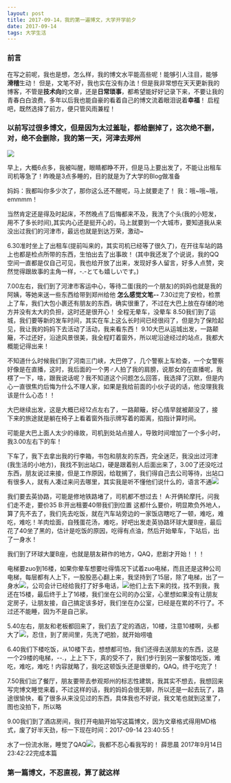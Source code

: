 ```yaml
---
layout: post
title: 2017-09-14，我的第一遍博文，大学开学前夕
date: 2017-09-14
tags: 大学生活
---
```


### 前言
    
   在写之前呢，我也是想，怎么样，我的博文水平能高些呢！能够引人注目，能够 **滑稽**生动！
   但是，文笔不好，我也实在没有办法！但是我非常想在天天更新我的博客，不管是**技术向**的文章，还是**日常琐事**，都希望能好好记录下来，不要让我的青春白白浪费，多年以后我也能自豪的看着自己的博文流着眼泪说着**幸福**！
   启程吧，既然选择了前方，便只管风雨兼程！

### 以前写过很多博文，但是因为太过羞耻，都给删掉了，这次绝不删，对，绝不会删除，我的第一天，河津去郑州

![](../../../images/posts/CodeImg/bxzmxl.jpg)

早上，大概6点多，我被叫醒，眼睛都睁不开，但是马上要出发了，不能让出租车司机等急了！昨晚是3点多睡的，目的就是为了大学的Blog做准备

妈妈：我都叫你多少次了，那你这么还不醒呢，马上就要走了！
我：哦~哦~哦，emmmm！

当然肯定还是得及时起床，不然晚点了后悔都来不及，我洗了个头(我的小短发，用不了多长时间),其实内心还是挺开心的，马上就要到一个大城市，要知道我从来没出过我们的河津市，最远也就是到达万荣，激动~

6.30准时坐上了出租车(提前叫来的，其实司机已经等了很久了)，在开往车站的路上也都是检点所带的东西，生怕出去了出事故！
(其中我还发了个说说，我的QQ空间一直都是仅自己可见，我也给开放了出来，发现好多人留言，好多人点赞，突然觉得跟故事的主角一样，-.-とても嬉しいです。)

7.00左右，我们到了河津市客运中心，等待二蛋(我的一个朋友)的妈妈也就是我的阿姨，等她来送一些东西给带到郑州给他  **怎么感觉文笔--**
7.30过完了安检，检票上了车，我们大包小裹还有朋友的东西，确实很重了，不过在大巴上放在存储的地方并没有太大的负担，这时还是很开心！
全程无晕车，没晕车
8.50我们到了运城，我们要等新的发车时间，其实在车上这么长时间已经很闷了，但是为了保险起见，我让我的妈妈下去活动了活动，我来看东西！
9.10大巴从运城出发，一路颠簸，不过还好，沿途风景很美，我全程盯着窗外，所以呢沿途经过的站点，我都大概能记得出来！

不知道什么时候我们到了河南三门峡，大巴停了，几个警察上车检查，一个女警察好像是在直播，这时，我后面的一个男♂人拍了我的肩膀，说那女的在直播呢，我楞了一下，啥，跟我说话呢？我不知道这个问题怎么回答，我选择了沉默，但是内心一直很焦灼后悔为什么不理人家，如果是我给前面的小伙子说的话，他没理我我该是什么心态！！
	
大巴继续出发，这是大概已经12点左右了，一路颠簸，好心情早就被颠没了，接下来的旅途就是躺在椅子上看着窗外指示牌写着的距离，掐指计算时间。

可能是大巴上面人太少的缘故，司机到处站点接人，导致时间增加了一个多小时，我3.00左右下的车！

下车了，我下去拿出我的行李箱，书包和朋友的东西，完全迷茫，我没出过河津(我生活的小地方)，我找不到出站口，硬是跟着别人后面出来了，3.00了还没吃过东西，朋友说过来接，但是工作原因，给耽搁了，我们得自己去公司等待，出站口有很多人，就有人凑过来问去哪里，其实我是听不懂他们说什么的，语言不通![](../../../images/posts/CodeImg/wkcs.jpg)

我们要去英协路，可能是修地铁路堵了，司机都不想过去！
A:开俩轮摩托，问我们走不走，要价35
B:开出租要40带我们到位置
这都什么要价，明显欺负外地人，算了先不去了，我们先去吃饭，就在汽车站旁边的一家饭店瞎吃了一顿，难吃，难吃，难吃！羊肉烩面，自残蛋花汤，难吃，好吧出发走英协路环球大厦B座，最后花了40坐了黑的，估计是吃饭的原因，吃得有点油，然后开始晕车，下站后，出了一身水！

我们到了环球大厦B座，也就是朋友耕作的地方，QAQ，悲剧才开始！！！

电梯要zuo到16楼，如果你晕车想要吐得情况下试着zuo电梯，而且还是这种公司电梯，每层都有人上下，一股股恶心翻上来，我坚持到了15层，除了电梯，出了一身水![](../../../images\posts\CodeImg\wkcs.jpg)，公司会计已经给我打了好多电话，![](../../../images\posts\CodeImg\wkcs.jpg)他们上去下来的找，找不到我，我还在15楼，最后终于上了16楼，我们坐在公司的办公室，心里想如果没有让朋友定房子，让朋友接，自己搞定该多好，我们坐在办公室，已经是在累的不行了。不过还不能睡，因为不是自己家。

5.40左右，朋友和老板都回来了，我们去了定的酒店，10楼，注意10楼啊，头都大了![](../../../images/posts/CodeImg/wkcs.jpg)，忍住，到了房间里，先洗了吧脸，就开始唠嗑

6.40我们下楼吃饭，从10楼下去，想想都可怕，我们还得去送朋友的东西，这是一个29楼的电梯，--.，上上下下，真的受不了，我们步行到另一家餐馆吃饭，难吃，难吃，难吃！内容就略了，我吃这顿饭头还是很晕的，QAQ。终于吃完了！

7.50我们出了餐厅，朋友要带去参观郑州的标志性建筑，我其实不想去，我想回来写完博文睡觉来着，不过这样的话，我的妈妈会很无聊，所以还是一起去玩了，路途很愉快，看了很多从来没见过的东西，具体我也不好说，我文笔也就到这里了，图也没拍下，所以略

9.00我们到了酒店房间，我打开电脑开始写这篇博文，因为文章格式得用MD格式，废了好半天劲，标一下现在时间：2017-09-14 23:40:55！

水了一份流水账，睡觉了QAQ![](../../../images/posts/CodeImg/wkcs.jpg)，我都不忍心看我写的！         薛思晨   2017年9月14日 23:42:22完成本篇


### 第一篇博文，不忍直视，算了就这样